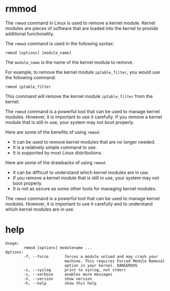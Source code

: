 # rmmod

The `rmmod` command in Linux is used to remove a kernel module. Kernel modules are pieces of software that are loaded into the kernel to provide additional functionality.

The `rmmod` command is used in the following syntax:

```
rmmod [options] [module_name]
```

The `module_name` is the name of the kernel module to remove.

For example, to remove the kernel module `iptable_filter`, you would use the following command:

```
rmmod iptable_filter
```

This command will remove the kernel module `iptable_filter` from the kernel.

The `rmmod` command is a powerful tool that can be used to manage kernel modules. However, it is important to use it carefully. If you remove a kernel module that is still in use, your system may not boot properly.

Here are some of the benefits of using `rmmod`:

* It can be used to remove kernel modules that are no longer needed.
* It is a relatively simple command to use.
* It is supported by most Linux distributions.

Here are some of the drawbacks of using `rmmod`:

* It can be difficult to understand which kernel modules are in use.
* If you remove a kernel module that is still in use, your system may not boot properly.
* It is not as secure as some other tools for managing kernel modules.

The `rmmod` command is a powerful tool that can be used to manage kernel modules. However, it is important to use it carefully and to understand which kernel modules are in use.


# help 

```
Usage:
        rmmod [options] modulename ...
Options:
        -f, --force       forces a module unload and may crash your
                          machine. This requires Forced Module Removal
                          option in your kernel. DANGEROUS
        -s, --syslog      print to syslog, not stderr
        -v, --verbose     enables more messages
        -V, --version     show version
        -h, --help        show this help
```
